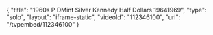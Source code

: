 {
    "title": "1960s P   DMint Silver Kennedy Half Dollars  19641969",
    "type": "solo",
    "layout": "iframe-static",
    "videoId": "112346100",
    "url": "\/tvpembed\/112346100"
}